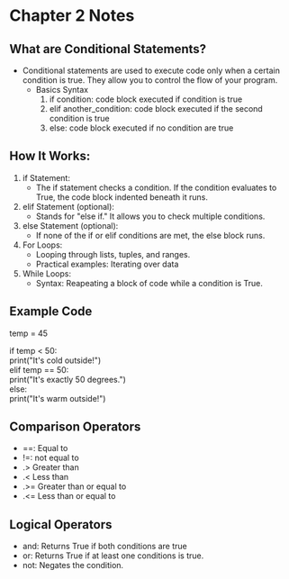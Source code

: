 # Chapter 2 Notes

## What are Conditional Statements?
- Conditional statements are used to execute code only when a certain condition is true. They allow you to control the flow of your program.
    - Basics Syntax 
        1. if condition: code block executed if condition is true
        2. elif another_condition: code block executed if the second condition is true
        3. else: code block executed if no condition are true

## How It Works: 
1. if Statement: 
    - The if statement checks a condition. If the condition evaluates to True, the code block indented beneath it runs.
2. elif Statement (optional):
    - Stands for "else if." It allows you to check multiple conditions.
3. else Statement (optional):
    - If none of the if or elif conditions are met, the else block runs.
4. For Loops:
    - Looping through lists, tuples, and ranges.
    - Practical examples: Iterating over data
5. While Loops:
    - Syntax: Reapeating a block of code while a condition is True.

## Example Code
temp = 45  

if temp < 50:  
    print("It's cold outside!")  
elif temp == 50:  
    print("It's exactly 50 degrees.")  
else:  
    print("It's warm outside!")  

## Comparison Operators 
- ==: Equal to
- !=: not equal to
- .> Greater than
- .< Less than
- .>= Greater than or equal to
- .<= Less than or equal to

## Logical Operators 
- and: Returns True if both conditions are true
- or: Returns True if at least one conditions is true.
- not: Negates the condition. 

